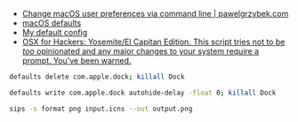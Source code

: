 - [Change macOS user preferences via command line | pawelgrzybek.com](https://pawelgrzybek.com/change-macos-user-preferences-via-command-line/)
- [macOS defaults](https://macos-defaults.com/#🙋-what-s-a-defaults-command)
- [My default config](https://github.com/japanese-goblinn/.dotfiles/blob/main/config/macos/defaults.sh)
- [OSX for Hackers: Yosemite/El Capitan Edition. This script tries not to be *too* opinionated and any major changes to your system require a prompt. You've been warned.](https://gist.github.com/brandonb927/3195465)

```bash
defaults delete com.apple.dock; killall Dock
```

```bash
defaults write com.apple.dock autohide-delay -float 0; killall Dock
```

```bash
sips -s format png input.icns --out output.png
```
